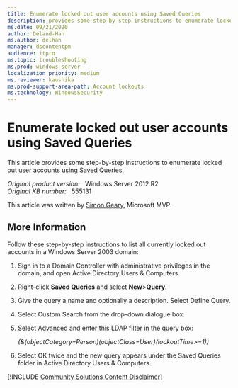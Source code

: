 ```yaml
---
title: Enumerate locked out user accounts using Saved Queries
description: provides some step-by-step instructions to enumerate locked out user accounts using Saved Queries
ms.date: 09/21/2020
author: Deland-Han
ms.author: delhan 
manager: dscontentpm
audience: itpro
ms.topic: troubleshooting
ms.prod: windows-server
localization_priority: medium
ms.reviewer: kaushika
ms.prod-support-area-path: Account lockouts
ms.technology: WindowsSecurity
---
```

# Enumerate locked out user accounts using Saved Queries

This article provides some step-by-step instructions to enumerate locked out user accounts using Saved Queries.

_Original product version:_ &nbsp; Windows Server 2012 R2  
_Original KB number:_ &nbsp; 555131

This article was written by [Simon Geary](https://social.msdn.microsoft.com/profile/simon%20geary/), Microsoft MVP.

## More Information

Follow these step-by-step instructions to list all currently locked out accounts in a Windows Server 2003 domain:

1. Sign in to a Domain Controller with administrative privileges in the domain, and open Active Directory Users & Computers.
2. Right-click **Saved Queries** and select **New**>**Query**.
3. Give the query a name and optionally a description. Select Define Query.
4. Select Custom Search from the drop-down dialogue box.
5. Select Advanced and enter this LDAP filter in the query box:

    *(&(objectCategory=Person)(objectClass=User)(lockoutTime>=1))*

6. Select OK twice and the new query appears under the Saved Queries folder in Active Directory Users & Computers.

[!INCLUDE [Community Solutions Content Disclaimer](../../includes/community-solutions-content-disclaimer.md)]
